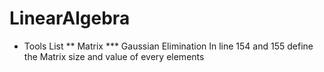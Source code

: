 # LinearAlgebra
* Tools List
** Matrix
*** Gaussian Elimination
In line 154 and 155 define the Matrix size and value of every elements
